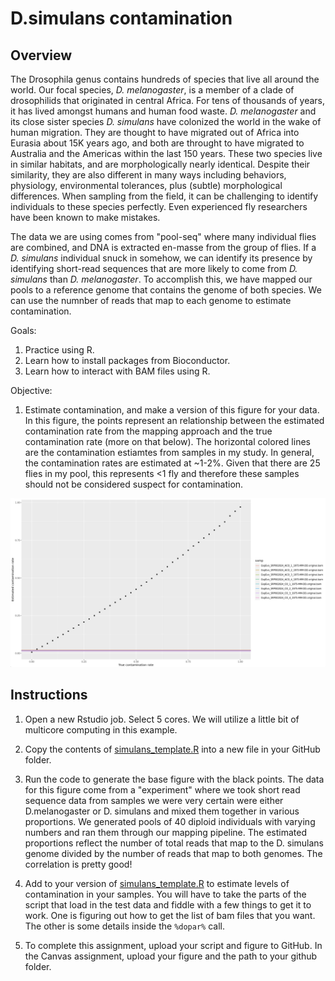 # **D.simulans contamination**

## Overview
The Drosophila genus contains hundreds of species that live all around the world. Our focal species, <i>D. melanogaster</i>, is a member of a clade of drosophilids that originated in central Africa. For tens of thousands of years, it has lived amongst humans and human food waste. <i>D. melanogaster</i> and its close sister species <i>D. simulans</i> have colonized the world in the wake of human migration. They are thought to have migrated out of Africa into Eurasia about 15K years ago, and both are throught to have migrated to Australia and the Americas within the last 150 years. These two species live in similar habitats, and are morphologically nearly identical. Despite their similarity, they are also different in many ways including behaviors, physiology, environmental tolerances, plus (subtle) morphological differences. When sampling from the field, it can be challenging to identify individuals to these species perfectly. Even experienced fly researchers have been known to make mistakes.

The data we are using comes from "pool-seq" where many individual flies are combined, and DNA is extracted en-masse from the group of flies. If a <i>D. simulans</i> individual snuck in somehow, we can identify its presence by identifying short-read sequences that are more likely to come from <i>D. simulans</i> than <i>D. melanogaster</i>. To accomplish this, we have mapped our pools to a reference genome that contains the genome of both species. We can use the numnber of reads that map to each genome to estimate contamination.

Goals:
1. Practice using R.
2. Learn how to install packages from Bioconductor.
3. Learn how to interact with BAM files using R.

Objective:
1. Estimate contamination, and make a version of this figure for your data. In this figure, the points represent an relationship between the estimated contamination rate from the mapping approach and the true contamination rate (more on that below). The horizontal colored lines are the contamination estiamtes from samples in my study. In general, the contamination rates are estimated at ~1-2%. Given that there are 25 flies in my pool, this represents <1 fly and therefore these samples should not be considered suspect for contamination.

<p align="center">
  <img src="/Module_4/images/simulans_output.jpeg" width="1000"/>
</p>

## Instructions
1. Open a new Rstudio job. Select 5 cores. We will utilize a little bit of multicore computing in this example.

2. Copy the contents of [simulans_template.R](/Module_4/simulans_template.R) into a new file in your GitHub folder.

3. Run the code to generate the base figure with the black points. The data for this figure come from a "experiment" where we took short read sequence data from samples we were very certain were either D.melanogaster or D. simulans and mixed them together in various proportions. We generated pools of 40 diploid individuals with varying numbers and ran them through our mapping pipeline. The estimated proportions reflect the number of total reads that map to the D. simulans genome divided by the number of reads that map to both genomes. The correlation is pretty good!

4. Add to your version of [simulans_template.R](/Module_4/simulans_template.R) to estimate levels of contamination in your samples. You will have to take the parts of the script that load in the test data and fiddle with a few things to get it to work. One is figuring out how to get the list of bam files that you want. The other is some details inside the `%dopar%` call.

5. To complete this assignment, upload your script and figure to GitHub. In the Canvas assignment, upload your figure and the path to your github folder.
